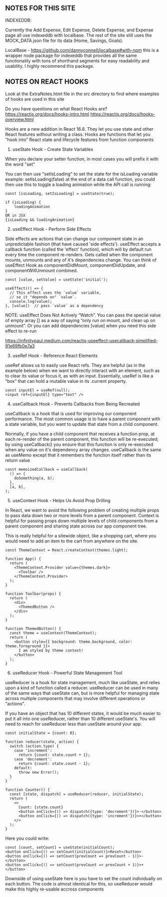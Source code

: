 NOTES FOR THIS SITE
-------------------------------

INDEXEDDB:

Currently the Add Expense, Edit Expense, Delete Expense, and Expense page all use indexeddb with localbase. The rest of the site still uses the MOCK_DATA.json file for its data (Home, Savings, Goals). 

LocalBase - https://github.com/dannyconnell/localbase#with-npm this is a wrapper node package for indexeddb that provides all the same functionality with tons of shorthand segments for easy readability and usability. I highly recommend this package. 

NOTES ON REACT HOOKS
-------------------------------

Look at the ExtraNotes.html file in the src directory to find where examples of hooks are used in this site

Do you have questions on what React Hooks are? 
https://reactjs.org/docs/hooks-intro.html
https://reactjs.org/docs/hooks-overview.html

Hooks are a new addition in React 16.8. They let you use state and other React features without writing a class. Hooks are functions that let you “hook into” React state and lifecycle features from function components

<!-- useState -->
1. useState Hook - Create State Variables

When you declare your setter function, in most cases you will prefix it with the word "set"

You can then use "setIsLoading" to set the state for the isLoading variable
example: setIsLoading(false) at the end of a data call function, you could then use this to toggle a loading animation while the API call is running:

```
const [isLoading, setIsLoading] = useState(true);

if (isLoading) {
    loadingAnimation
}
OR in JSX
{isLoading && loadingAnimation}
```

<!-- useEffect -->
2. useEffect Hook - Perform Side Effects

Side effects are actions that can change our component state in an unpredictable fashion (that have caused 'side effects').
useEffect accepts a callback function (called the 'effect' function), which will by default run every time the component re-renders.
Gets called when the component mounts, unmounts and any of it's dependencies change.
You can think of useEffect Hook as componentDidMount, componentDidUpdate, and componentWillUnmount combined.

```
const [value, setValue] = useState('initial');

useEffect(() => {
  // This effect uses the `value` variable,
  // so it "depends on" `value`.
  console.log(value);
}, [value])  // pass `value` as a dependency
```

NOTE: useEffect Does Not Actively “Watch”. You can pass the special value of empty array [] as a way of saying “only run on mount, and clean up on unmount”. Or you can add dependencies [value] when you need this side effect to re-run

https://infinitypaul.medium.com/reactjs-useeffect-usecallback-simplified-91e69fb0e7a3

<!-- useRef -->
3. useRef Hook - Reference React Elements

useRef allows us to easily use React refs. They are helpful (as in the example below) when we want to directly interact with an element, such as to clear its value or focus it, as with an input. Essentially, useRef is like a “box” that can hold a mutable value in its .current property.

```
const inputEl = useRef(null);
<input ref={inputEl} type="text" />
```

<!-- useCallback -->
4. useCallback Hook - Prevents Callbacks from Being Recreated

useCallback is a hook that is used for improving our component performance. The most common usage is to have a parent component with a state variable, but you want to update that state from a child component.

Normally, if you have a child component that receives a function prop, at each re-render of the parent component, this function will be re-executed; by using useCallback() you ensure that this function is only re-executed when any value on it's dependency array changes.
useCallback is the same as useMemo except that it remembers the function itself rather than its return value
```
const memoizedCallback = useCallback(
  () => {
    doSomething(a, b);
  },
  [a, b],
);
```

<!-- useContext -->
5. useContext Hook - Helps Us Avoid Prop Drilling

In React, we want to avoid the following problem of creating multiple props to pass data down two or more levels from a parent component. Context is helpful for passing props down multiple levels of child components from a parent component and sharing state across our app component tree.

This is really helpful for a sitewide object, like a shopping cart, where you would need to add an item to the cart from anywhere on the site. 

```
const ThemeContext = React.createContext(themes.light);

function App() {
  return (
    <ThemeContext.Provider value={themes.dark}>
      <Toolbar />
    </ThemeContext.Provider>
  );
}

function Toolbar(props) {
  return (
    <div>
      <ThemedButton />
    </div>
  );
}

function ThemedButton() {
  const theme = useContext(ThemeContext);
  return (
    <button style={{ background: theme.background, color: theme.foreground }}>
      I am styled by theme context!
    </button>
  );
}
```

<!-- useReducer -->
6. useReducer Hook - Powerful State Management Tool

useReducer is a hook for state management, much like useState, and relies upon a kind of function called a reducer. useReducer can be used in many of the same ways that useState can, but is more helpful for managing state across multiple components that may involve different operations or "actions".

If you have an object that has 10 different states, it would be much easier to put it all into one useReducer, rather than 10 different useState's. You will need to reach for useReducer less than useState around your app.

```
const initialState = {count: 0};

function reducer(state, action) {
  switch (action.type) {
    case 'increment':
      return {count: state.count + 1};
    case 'decrement':
      return {count: state.count - 1};
    default:
      throw new Error();
  }
}

function Counter() {
  const [state, dispatch] = useReducer(reducer, initialState);
  return (
    <>
      Count: {state.count}
      <button onClick={() => dispatch({type: 'decrement'})}>-</button>
      <button onClick={() => dispatch({type: 'increment'})}>+</button>
    </>
  );
}
```

Here you could write: 
```
const [count, setCount] = useState(initialCount);
<button onClick={() => setCount(initialCount)}>Reset</button>
<button onClick={() => setCount(prevCount => prevCount - 1)}>-</button>
<button onClick={() => setCount(prevCount => prevCount + 1)}>+</button>
```

Downside of using useState here is you have to set the count individually on each button. The code is almost identical for this, so useReducer would make this highly re-usable accross components
